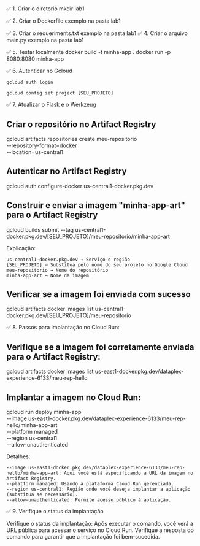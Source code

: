 #

✅ 1. Criar o diretorio
	mkdir lab1

✅ 2. Criar o Dockerfile
	exemplo na pasta lab1


✅ 3. Criar o requeriments.txt
	exemplo na pasta lab1
✅ 4. Criar o arquivo main.py
	exemplo na pasta lab1

✅ 5. Testar localmente
	docker build -t minha-app .
	docker run -p 8080:8080 minha-app




✅ 6. Autenticar no Gcloud

	gcloud auth login
	
	gcloud config set project [SEU_PROJETO]


✅ 7. Atualizar o Flask e o Werkzeug

## Criar o repositório no Artifact Registry

gcloud artifacts repositories create meu-repositorio \
    --repository-format=docker \
    --location=us-central1

## Autenticar no Artifact Registry
gcloud auth configure-docker us-central1-docker.pkg.dev


## Construir e enviar a imagem "minha-app-art" para o Artifact Registry

gcloud builds submit --tag us-central1-docker.pkg.dev/[SEU_PROJETO]/meu-repositorio/minha-app-art

Explicação:

	us-central1-docker.pkg.dev → Serviço e região
	[SEU_PROJETO] → Substitua pelo nome do seu projeto no Google Cloud
	meu-repositorio → Nome do repositório
	minha-app-art → Nome da imagem
	
## Verificar se a imagem foi enviada com sucesso

gcloud artifacts docker images list us-central1-docker.pkg.dev/[SEU_PROJETO]/meu-repositorio


✅ 8. Passos para implantação no Cloud Run:

## Verifique se a imagem foi corretamente enviada para o Artifact Registry:

gcloud artifacts docker images list us-east1-docker.pkg.dev/dataplex-experience-6133/meu-rep-hello


## Implantar a imagem no Cloud Run:
gcloud run deploy minha-app \
    --image us-east1-docker.pkg.dev/dataplex-experience-6133/meu-rep-hello/minha-app-art \
    --platform managed \
    --region us-central1 \
    --allow-unauthenticated

Detalhes:

	--image us-east1-docker.pkg.dev/dataplex-experience-6133/meu-rep-hello/minha-app-art: Aqui você está especificando a URL da imagem no Artifact Registry.
	--platform managed: Usando a plataforma Cloud Run gerenciada.
	--region us-central1: Região onde você deseja implantar a aplicação (substitua se necessário).
	--allow-unauthenticated: Permite acesso público à aplicação.


✅ 9. Verifique o status da implantação

Verifique o status da implantação: Após executar o comando, você verá a URL pública para acessar o serviço no Cloud Run. Verifique a resposta do comando para garantir que a implantação foi bem-sucedida.
